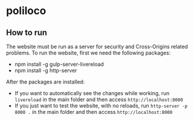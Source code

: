 # poliloco

## How to run
The website must be run as a server for security and Cross-Origins related problems. To run the website, first we need the following packages:
- npm install -g gulp-server-livereload
- npm install -g http-server

After the packages are installed:
- If you want to automatically see the changes while working, run `livereload` in the main folder and then access `http://localhost:8000`
- If you just want to test the website, with no reloads, run `http-server -p 8000 .` in the main folder and then access `http://localhost:8000`

